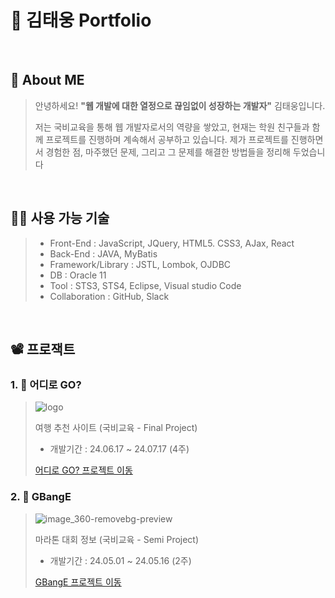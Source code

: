 # :page_facing_up: 김태웅 Portfolio

<br />

## :bow: About ME
> 안녕하세요! <b>"웹 개발에 대한 열정으로 끊임없이 성장하는 개발자"</b> 김태웅입니다.
>
> 저는 국비교육을 통해 웹 개발자로서의 역량을 쌓았고, 현재는 학원 친구들과 함께 프로젝트를 진행하며 계속해서 공부하고 있습니다.
> 제가 프로젝트를 진행하면서 경험한 점, 마주했던 문제, 그리고 그 문제를 해결한 방법들을 정리해 두었습니다

<br />

## :technologist: 사용 가능 기술
> - Front-End : JavaScript, JQuery, HTML5. CSS3, AJax, React
> - Back-End : JAVA, MyBatis
> - Framework/Library : JSTL, Lombok, OJDBC
> - DB : Oracle 11
> - Tool : STS3, STS4, Eclipse, Visual studio Code
> - Collaboration : GitHub, Slack

<br />

## :film_projector: 프로잭트
### 1. :luggage: 어디로 GO?

>
> ![logo](https://github.com/user-attachments/assets/75607550-6a80-401e-8fbb-5f55747a27db)
>
> 여행 추천 사이트 (국비교육 - Final Project)
>  - 개발기간 : 24.06.17 ~ 24.07.17 (4주)
>    
> [어디로 GO? 프로젝트 이동](https://github.com/yksr7948/wherego-Taeung.git)

### 2. :running: GBangE

> ![image_360-removebg-preview](https://github.com/user-attachments/assets/d5308add-ffbc-4c5f-ab28-56dd9161dfcb)
>
> 마라톤 대회 정보 (국비교육 - Semi Project)
> - 개발기간 : 24.05.01 ~ 24.05.16 (2주)
>  
> [GBangE 프로젝트 이동](https://github.com/yksr7948/PJT_GBangE-Taeung.git)

<br />
